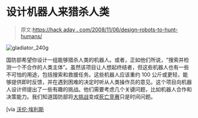 # 设计机器人来猎杀人类

> 原文:[https://hack aday . com/2008/11/06/design-robots-to-hunt-humans/](https://hackaday.com/2008/11/06/design-robots-to-hunt-humans/)

![gladiator_240g](../Images/6047a1ee7f9a543aefbd30fe851ea44a.png "gladiator_240g")

国防部希望你设计一组能够猎杀人类的机器人。或者，正如他们所说，“搜索并检测一个不合作的人类主体”。虽然该项目让人想起终结者，但这些机器人也有一些不可怕的用途，包括搜索和救援任务。这些机器人应该重约 100 公斤或更轻，能够提供即时反馈，并在遇到困难的决定时听从人类操作员的意见。这个项目向机器人设计师提出了一些有趣的挑战。他们需要考虑几个关键问题，比如机器人合作和决策能力。我们知道国防部将[大挑战](http://www.darpa.mil/GRANDCHALLENGE/)变成[死亡竞赛](http://www.imdb.com/title/tt0072856/)只是时间问题。

[via [沃伦·埃利斯](http://www.warrenellis.com/?p=6711)